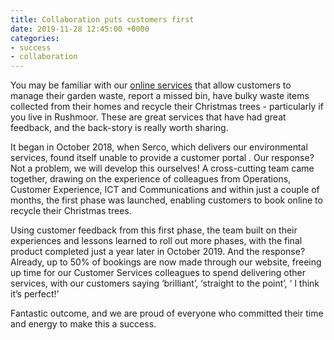 ```yaml
---
title: Collaboration puts customers first
date: 2019-11-28 12:45:00 +0000
categories: 
- success
- collaboration
---
```


You may be familiar with our [online services](https://environment.rushmoor.gov.uk/) that allow customers to manage their garden waste, report a missed bin, have bulky waste items collected from their homes and recycle their Christmas trees - particularly if you live in Rushmoor. These are great services that have had great feedback, and the back-story is really worth sharing.
 
It began in October 2018, when Serco, which delivers our environmental services, found itself unable to provide a customer portal . Our response? Not a problem, we will develop this ourselves! A cross-cutting team came together, drawing on the experience of colleagues from Operations, Customer Experience, ICT and Communications and within just a couple of months, the first phase was launched, enabling customers to book online to recycle their Christmas trees.
 
Using customer feedback from this first phase, the team built on their experiences and lessons learned to roll out more phases, with the final product completed just a year later in October 2019. And the response? Already, up to 50% of  bookings are now made through our website, freeing up time for our Customer Services colleagues to spend delivering other services, with our customers saying ‘brilliant’, ‘straight to the point’, ‘ I think it’s perfect!’
 
Fantastic outcome, and we are proud of everyone who committed their time and energy to make this a success.
